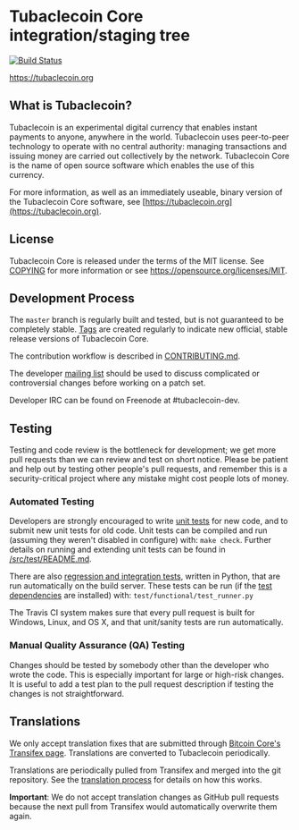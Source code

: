 Tubaclecoin Core integration/staging tree
=====================================

[![Build Status](https://travis-ci.org/tubaclecoin-project/tubaclecoin.svg?branch=master)](https://travis-ci.org/tubaclecoin-project/tubaclecoin)

https://tubaclecoin.org

What is Tubaclecoin?
----------------

Tubaclecoin is an experimental digital currency that enables instant payments to
anyone, anywhere in the world. Tubaclecoin uses peer-to-peer technology to operate
with no central authority: managing transactions and issuing money are carried
out collectively by the network. Tubaclecoin Core is the name of open source
software which enables the use of this currency.

For more information, as well as an immediately useable, binary version of
the Tubaclecoin Core software, see [https://tubaclecoin.org](https://tubaclecoin.org).

License
-------

Tubaclecoin Core is released under the terms of the MIT license. See [COPYING](COPYING) for more
information or see https://opensource.org/licenses/MIT.

Development Process
-------------------

The `master` branch is regularly built and tested, but is not guaranteed to be
completely stable. [Tags](https://github.com/tubaclecoin-project/tubaclecoin/tags) are created
regularly to indicate new official, stable release versions of Tubaclecoin Core.

The contribution workflow is described in [CONTRIBUTING.md](CONTRIBUTING.md).

The developer [mailing list](https://groups.google.com/forum/#!forum/tubaclecoin-dev)
should be used to discuss complicated or controversial changes before working
on a patch set.

Developer IRC can be found on Freenode at #tubaclecoin-dev.

Testing
-------

Testing and code review is the bottleneck for development; we get more pull
requests than we can review and test on short notice. Please be patient and help out by testing
other people's pull requests, and remember this is a security-critical project where any mistake might cost people
lots of money.

### Automated Testing

Developers are strongly encouraged to write [unit tests](src/test/README.md) for new code, and to
submit new unit tests for old code. Unit tests can be compiled and run
(assuming they weren't disabled in configure) with: `make check`. Further details on running
and extending unit tests can be found in [/src/test/README.md](/src/test/README.md).

There are also [regression and integration tests](/test), written
in Python, that are run automatically on the build server.
These tests can be run (if the [test dependencies](/test) are installed) with: `test/functional/test_runner.py`

The Travis CI system makes sure that every pull request is built for Windows, Linux, and OS X, and that unit/sanity tests are run automatically.

### Manual Quality Assurance (QA) Testing

Changes should be tested by somebody other than the developer who wrote the
code. This is especially important for large or high-risk changes. It is useful
to add a test plan to the pull request description if testing the changes is
not straightforward.

Translations
------------

We only accept translation fixes that are submitted through [Bitcoin Core's Transifex page](https://www.transifex.com/projects/p/bitcoin/).
Translations are converted to Tubaclecoin periodically.

Translations are periodically pulled from Transifex and merged into the git repository. See the
[translation process](doc/translation_process.md) for details on how this works.

**Important**: We do not accept translation changes as GitHub pull requests because the next
pull from Transifex would automatically overwrite them again.
